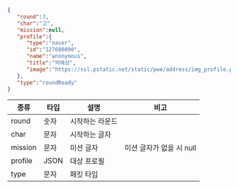 
```json
{  
   "round":3,
   "char":"고",
   "mission":null,
   "profile":{  
      "type":"naver",
      "id":"127680890",
      "name":"anonymous",
      "title":"박예성",
      "image":"https://ssl.pstatic.net/static/pwe/address/img_profile.png"
   },
   "type":"roundReady"
}
```

| 종류    | 타입 | 설명            | 비고                     |
|---------|------|-----------------|--------------------------|
| round   | 숫자 | 시작하는 라운드 |                          |
| char    | 문자 | 시작하는 글자   |                          |
| mission | 문자 | 미션 글자       | 미션 글자가 없을 시 null |
| profile | JSON | 대상 프로필     |                          |
| type    | 문자 | 패킷 타입       |                          |
